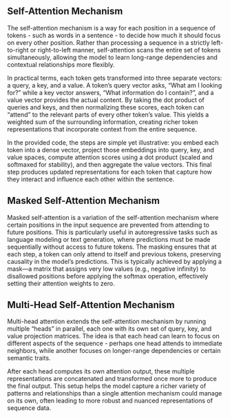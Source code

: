 ## Self-Attention Mechanism

The self-attention mechanism is a way for each position in a sequence of tokens - such as words in a sentence - to decide how much it should focus on every other position. 
Rather than processing a sequence in a strictly left-to-right or right-to-left manner, self-attention scans the entire set of tokens simultaneously, allowing the model to learn long-range dependencies and contextual relationships more flexibly.

In practical terms, each token gets transformed into three separate vectors: a query, a key, and a value. 
A token’s query vector asks, “What am I looking for?” while a key vector answers, “What information do I contain?”, and a value vector provides the actual content. 
By taking the dot product of queries and keys, and then normalizing these scores, each token can “attend” to the relevant parts of every other token’s value. 
This yields a weighted sum of the surrounding information, creating richer token representations that incorporate context from the entire sequence.

In the provided code, the steps are simple yet illustrative: you embed each token into a dense vector, project those embeddings into query, key, and value spaces, compute attention scores using a dot product (scaled and softmaxed for stability), and then aggregate the value vectors. 
This final step produces updated representations for each token that capture how they interact and influence each other within the sentence.


## Masked Self-Attention Mechanism

Masked self-attention is a variation of the self-attention mechanism where certain positions in the input sequence are prevented from attending to future positions. 
This is particularly useful in autoregressive tasks such as language modeling or text generation, where predictions must be made sequentially without access to future tokens. 
The masking ensures that at each step, a token can only attend to itself and previous tokens, preserving causality in the model’s predictions. 
This is typically achieved by applying a mask—a matrix that assigns very low values (e.g., negative infinity) to disallowed positions before applying the softmax operation, effectively setting their attention weights to zero.


## Multi-Head Self-Attention Mechanism

Multi-head attention extends the self-attention mechanism by running multiple “heads” in parallel, each one with its own set of query, key, and value projection matrices. 
The idea is that each head can learn to focus on different aspects of the sequence - perhaps one head attends to immediate neighbors, while another focuses on longer-range dependencies or certain semantic traits.

After each head computes its own attention output, these multiple representations are concatenated and transformed once more to produce the final output. 
This setup helps the model capture a richer variety of patterns and relationships than a single attention mechanism could manage on its own, often leading to more robust and nuanced representations of sequence data.
